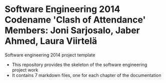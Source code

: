 Software Engineering 2014
Codename 'Clash of Attendance'
Members: Joni Sarjosalo, Jaber Ahmed, Laura Viirtelä
==================================


Software engineering 2014 project template

* This repository provides the skeleton of the software engineering project work
* It contains 7 markdown files, one for each chapter of the documentation

